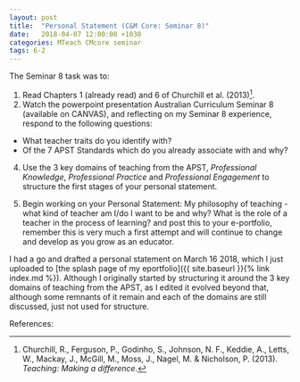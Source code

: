 ```yaml
---
layout: post
title:  "Personal Statement (C&M Core: Seminar 8)"
date:   2018-04-07 12:00:00 +1030
categories: MTeach CMcore seminar
tags: 6-2
---
```


The Seminar 8 task was to: 

1. Read Chapters 1 (already read) and 6 of Churchill et al. (2013)[^Churchill2013].
2. Watch the powerpoint presentation Australian Curriculum Seminar 8 (available on CANVAS), and reflecting on my Seminar 8 experience, respond to the following questions:
 - What teacher traits do you identify with?
 - Of the 7 APST Standards which do you already associate with and why?

4. Use the 3 key domains of teaching from the APST, *Professional Knowledge*, *Professional Practice* and *Professional Engagement* to structure the first stages of your personal statement.

5. Begin working on your Personal Statement: My philosophy of teaching - what kind of teacher am I/do I want to be and why? What is the role of a teacher in the process of learning? and post this to your e-portfolio, remember this is very much a first attempt and will continue to change and develop as you grow as an educator.

I had a go and drafted a personal statement on March 16 2018, which I just uploaded to [the splash page of my eportfolio]({{ site.baseurl }}{% link index.md %}). Although I originally started by structuring it around the 3 key domains of teaching from the APST, as I edited it evolved beyond that, although some remnants of it remain and each of the domains are still discussed, just not used for structure.



References:

[^Churchill2013]: Churchill, R., Ferguson, P., Godinho, S., Johnson, N. F., Keddie, A., Letts, W., Mackay, J., McGill, M., Moss, J., Nagel, M. & Nicholson, P. (2013). *Teaching: Making a difference*.

[^Brady2012]: Brady, L., & Kennedy, K. J. (2012). *Assessment and reporting: Celebrating student achievement*.

[^Bruniges2005]: Bruniges, M. (2005). An evidence-based approach to teaching and learning. *Australian Council for Educational Research --- Conference Archive*.

[^Reid2013]: Reid, Alan (2013, August). Please resist the PISA effect. *professional EDUCATOR*, 12(4):24-26